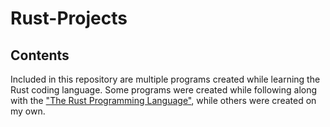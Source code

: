 # Rust-Projects

## Contents

Included in this repository are multiple programs created while learning the Rust coding language. Some programs were created while following along with the ["The Rust Programming Language"](https://doc.rust-lang.org/book/title-page.html}), while others were created on my own. 
